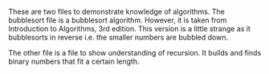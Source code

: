 These are two files to demonstrate knowledge of algorithms. The bubblesort file is a bubblesort algorithm.
However, it is taken from Introduction to Algorithms, 3rd edition. This version is a little strange as it
bubblesorts in reverse i.e. the smaller numbers are bubbled down.

The other file is a file to show understanding of recursion. It builds and finds binary numbers that fit a certain length.